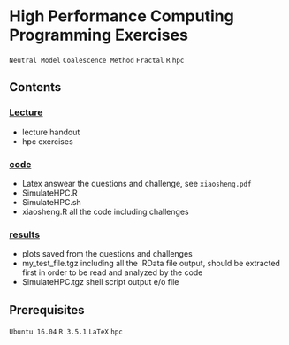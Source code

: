 
# High Performance Computing Programming Exercises
`Neutral Model` `Coalescence Method` `Fractal` `R` `hpc`

## Contents
### [Lecture](https://github.com/Luoxsh6/CMEECourseWork/tree/master/HPC/Lecture)
  - lecture handout 
  - hpc exercises

### [code](https://github.com/Luoxsh6/CMEECourseWork/tree/master/HPC/code)
  - Latex
  answear the questions and challenge, see `xiaosheng.pdf`
  - SimulateHPC.R
  - SimulateHPC.sh 
  - xiaosheng.R
  all the code including challenges

### [results](https://github.com/Luoxsh6/CMEECourseWork/tree/master/HPC/results)
  - plots saved from the questions and challenges
  - my_test_file.tgz
  including all the .RData file output, should be extracted first in order to be read and analyzed by the code
  - SimulateHPC.tgz
  shell script output e/o file

## Prerequisites
`Ubuntu 16.04` `R 3.5.1` `LaTeX` `hpc`
